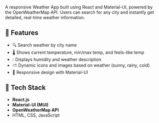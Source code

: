 A responsive Weather App built using React and Material-UI, powered by the OpenWeatherMap API. Users can search for any city and instantly get detailed, real-time weather information.


## 🚀 Features

- 🔍 Search weather by city name  
- 🌡️ Shows current temperature, min/max temp, and feels-like temp  
- 💧 Displays humidity and weather description  
- ⛅ Dynamic icons and images based on weather (sunny, rainy, cold)  
- 📱 Responsive design with Material-UI


## 🔧 Tech Stack

- **React.js**
- **Material-UI (MUI)**
- **OpenWeatherMap API**
- HTML, CSS, JavaScript


